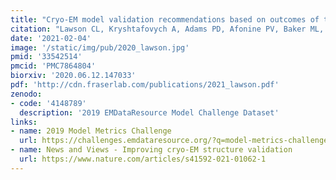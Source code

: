 ```yaml
---
title: "Cryo-EM model validation recommendations based on outcomes of the 2019 EMDataResource challenge."
citation: "Lawson CL, Kryshtafovych A, Adams PD, Afonine PV, Baker ML, **Barad BA**, Bond P, Burnley T, Cao R, Cheng J, Chojnowski G, Cowtan K, Dill KA, DiMaio F, Farrell DP, **Fraser JS**, Jr. Herzik MA, Hoh SW, Hou J, Hung L, Igaev M, Joseph AP, Kihara D, Kumar D, Mittal S, Monastyrskyy B, Olek M, Palmer CM, Patwardhan A, Perez A, Pfab J, Pintilie GD, Richardson JS, Rosenthal PB, Sarkar D, Schäfer LU, Schmid MF, Schröder GF, Shekhar M, Si D, Singharoy A, Terashi G, Terwilliger TC, Vaiana A, Wang L, Wang Z, **Wankowicz SA**, Williams CJ, Winn M, Wu T, Yu X, Zhang K, Berman HM, Chiu W. *Nature Methods*. 2021."
date: '2021-02-04'
image: '/static/img/pub/2020_lawson.jpg'
pmid: '33542514'
pmcid: 'PMC7864804'
biorxiv: '2020.06.12.147033'
pdf: 'http://cdn.fraserlab.com/publications/2021_lawson.pdf'
zenodo:
- code: '4148789'
  description: '2019 EMDataResource Model Challenge Dataset'
links:
- name: 2019 Model Metrics Challenge
  url: https://challenges.emdataresource.org/?q=model-metrics-challenge-2019
- name: News and Views - Improving cryo-EM structure validation
  url: https://www.nature.com/articles/s41592-021-01062-1
---
```

